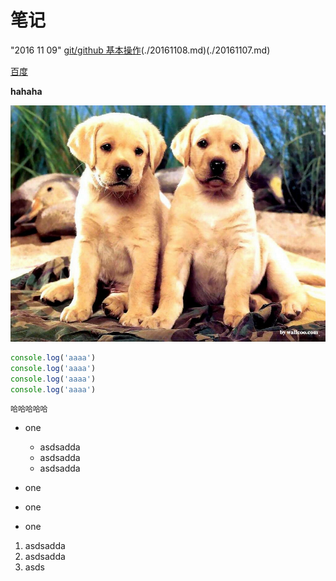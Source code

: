 # 笔记
"2016 11 09"
[git/github 基本操作](./20161109.md)(./20161108.md)(./20161107.md)

[百度](http://www.baidu.com)

**hahaha**

![](/2.jpg)

```js
console.log('aaaa')
console.log('aaaa')
console.log('aaaa')
console.log('aaaa')

```
`哈哈哈哈哈`
- one
  - asdsadda
  - asdsadda
  - asdsadda

- one
- one
- one


1. asdsadda
1. asdsadda
1. asds
